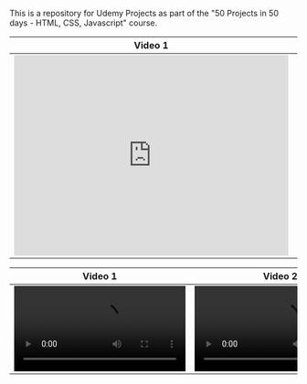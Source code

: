 This is a repository for Udemy Projects as part of the "50 Projects in 50 days - HTML, CSS, Javascript" course.

| Video 1  | Video 2 |
| ------------- | ------------- |
| <iframe src="https://giphy.com/embed/VDk3XBmF2XUKuVYpUj" width="480" height="352" frameBorder="0" class="giphy-embed" allowFullScreen></iframe> | <video src="https://user-images.githubusercontent.com/13440061/129455220-23fa27a2-c8f0-4953-b291-b4893959d5d9.mp4">|

| Video 1  | Video 2 |
| ------------- | ------------- |
| <video src="https://user-images.githubusercontent.com/13440061/129455220-23fa27a2-c8f0-4953-b291-b4893959d5d9.mp4">  | <video src="https://user-images.githubusercontent.com/13440061/129455220-23fa27a2-c8f0-4953-b291-b4893959d5d9.mp4">|


